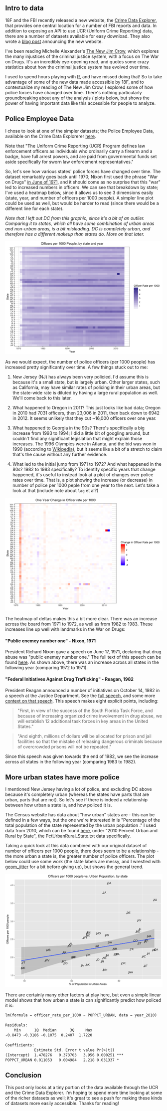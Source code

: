 ## Intro to data

18F and the FBI recently released a new website, the [Crime Data Explorer](https://crime-data-explorer.fr.cloud.gov/), that provides one central location
for a number of FBI reports and data. In addition to exposing an API to use UCR (Uniform Crime Reporting)
data, there are a number of datasets available for easy download. They also wrote a
[blog post](https://18f.gsa.gov/2017/09/07/opening-the-nations-crime-data/) announcing the new
website.

I've been reading Michelle Alexander's [The New Jim Crow](http://newjimcrow.com/), which explores
the many injustices of the criminal justice system, with a focus on The War on Drugs. It's an incredibly
eye-opening read, and quotes some crazy statistics about how the criminal justice system has evolved
over time.

I used to spend hours playing with [R](https://www.r-project.org/about.html), and have missed doing
that! So to take advantage of some of the new data made accessible by 18F, and to contextualize my
reading of The New Jim Crow, I explored some of how police forces have changed over time. There's
nothing particularly groundbreaking about any of the analysis / plots below, but shows the power of
having important data like this accessible for people to analyze.

## Police Employee Data
I chose to look at one of the simpler datasets; the Police Employee Data, available on the
Crime Data Explorerer [here](https://crime-data-explorer.fr.cloud.gov/downloads-and-docs).

Note that "The Uniform Crime Reporting (UCR) Program defines law enforcement officers as individuals
who ordinarily carry a firearm and a badge, have full arrest powers, and are paid from governmental
funds set aside specifically for sworn law enforcement representatives."

So, let's see how various states' police forces have changed over time. The dataset remarkably goes
back until 1970; Nixon first used the phrase "War on Drugs" [in June of 1971](http://www.npr.org/templates/story/story.php?storyId=9252490),
and it should come as no surprise that this "war" led to increased numbers in officers. We can see
that breakdown by state; I've used a heatmap below, since it allows us to see 3 dimensions easily
(state, year, and number of officers per 1000 people). A simpler line plot could be used as well,
but would be harder to read (since there would be a different line for each state).

_Note that I left out DC from this graphic, since it's a bit of an outlier. Comparing it to states,
which all have some combination of urban areas and non-urban areas, is a bit misleading. DC is
completely urban, and therefore has a different makeup than states do. More on that later._

![alt text](graphics/officer_rate_heatmap_state_year.png "Number of officers per 1000, by state and year")

As we would expect, the number of police officers (per 1000 people) has increased pretty significantly
over time. A few things stuck out to me:

1. New Jersey (NJ) has always been very policied. I'd assume this is because it's a small state, but
is largely urban. Other larger states, such as California, may have similar rates of policing in their
urban areas, but the state-wide rate is diluted by having a large rural population as well. We'll
come back to this later.

2. What happened to Oregon in 2011? This just looks like bad data; Oregon in 2010 had 7031 officers,
then 23,006 in 2011, then back down to 6942 in 2012. It seems unlikely that they cut ~16,000 officers
over one year.

3. What happened to Georgia in the 90s? There's specifically a big increase from 1993 to 1994; I did
a little bit of googling around, but couldn't find any significant legislation that might explain
those increases. The 1996 Olympics were in Atlanta, and the bid was won in 1990 (according to
[Wikipedia](https://en.wikipedia.org/wiki/1996_Summer_Olympics)), but it seems like a bit of a
stretch to claim that's the cause without any further evidence.

4. What led to the initial jump from 1971 to 1972? And what happened in the 80s? 1982 to 1983 specifically?
To identify specific years that change happened, it's useful to instead look at a plot of changes
over police rates over time. That is, a plot showing the increase (or decrease) in number of police
per 1000 peple from one year to the next. Let's take a look at that (include note about `lag` et al?)


![One year change in officers per 1000](graphics/officer_rate_deltas_heatmap_state_year.png "Change in Officer Rate")

The heatmap of deltas makes this a bit more clear. There was an increase across the board from 1971
to 1972, as well as from 1982 to 1983. These increases line up well with landmarks in the War on Drugs:

#### "Public enemey number one" - Nixon, 1971
President Richard Nixon gave a speech on June 17, 1971, declaring that drug abuse was "public enemey
number one." The full text of this speech can be found [here](http://www.presidency.ucsb.edu/ws/?pid=3047).
As shown above, there was an increase across all states in the following year (comparing 1972 to 1971).

#### "Federal Initiatives Against Drug Trafficking" - Reagan, 1982
President Reagan announced a number of initiatives on October 14, 1982 in a speech at the Justice
Department. See the [full speech](http://www.presidency.ucsb.edu/ws/?pid=43127), and some more
[context on that speech](http://www.politico.com/story/2010/10/reagan-declares-war-on-drugs-october-14-1982-043552). This speech makes eight explicit points, including:

> "First, in view of the success of the South Florida Task Force, and because of increasing organized crime involvement in drug abuse, we will establish 12 additional task forces in key areas in the United States."

> "And eighth, millions of dollars will be allocated for prison and jail facilities so that the mistake of releasing dangerous criminals because of overcrowded prisons will not be repeated."

Since this speech was given towards the end of 1982, we see the increase across all states in the
following year (comparing 1983 to 1982).

## More urban states have more police
I mentioned New Jersey having a lot of police, and excluding DC above because it's completely urban (whereas the states have parts that are urban, parts that are not). So let's see if there is indeed a relationship between
how urban a state is, and how policed it is.

The Census website has data about "how urban" states are - this can be defined in a few ways, but the one
we're interested in is "Percentage of the total population of the state represented by the urban population
." I used data from 2010, which
can be found [here](https://www.census.gov/geo/reference/ua/ualists_layout.html), under "2010 Percent
Urban and Rural by State", the PctUrbanRural_State.txt data specifically.

Taking a quick look at this data combined with our original dataset of number of officers per 1000 people, there
does seem to be a relationship - the more urban a state is, the greater number of police officers. The plot below
could use some work (the state labels are messy, and I wrestled with [geom_jitter](http://ggplot2.tidyverse.org/reference/geom_jitter.html) for a bit before giving up), but shows the general trend.

![% of population police vs. how urban](graphics/urban_pop_vs_officer_rate.png "% of population police vs. how urban")

There are certainly many other factors at play here, but even a simple linear model shows that how urban a state is can significantly predict how policed it is:
```
lm(formula = officer_rate_per_1000 ~ POPPCT_URBAN, data = year_2010)

Residuals:
    Min      1Q  Median      3Q     Max
-0.8473 -0.3186 -0.1075  0.2407  1.7220

Coefficients:
             Estimate Std. Error t value Pr(>|t|)
(Intercept)  1.478276   0.373703   3.956 0.000251 ***
POPPCT_URBAN 0.011053   0.004984   2.218 0.031337 *
```

## Conclusion
This post only looks at a tiny portion of the data available through the UCR and the Crime Data
Explorer. I'm hoping to spend more time looking at some of the richer datasets as well; it's great
to see a push for making these kinds of datasets more easily accessible. Thanks for reading!
